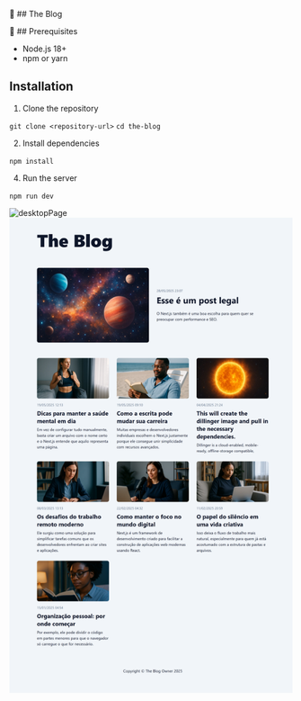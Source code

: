 📝 ## The Blog

🚀 ## Prerequisites
- Node.js 18+
- npm or yarn

## Installation

1. Clone the repository

`git clone <repository-url>`
`cd the-blog`

2. Install dependencies

`npm install`

4. Run the server

`npm run dev`

![desktopPage](screenshot-desktop.png)
![desktop-Page](./public/images/screenshot-desktop.png)
